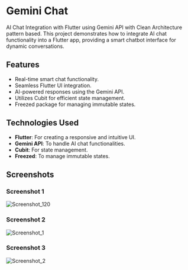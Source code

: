 # Gemini Chat

AI Chat Integration with Flutter using Gemini API with Clean Architecture pattern based. This project demonstrates how to integrate AI chat functionality into a Flutter app, providing a smart chatbot interface for dynamic conversations.

## Features

- Real-time smart chat functionality.
- Seamless Flutter UI integration.
- AI-powered responses using the Gemini API.
- Utilizes Cubit for efficient state management.
- Freezed package for managing immutable states.


## Technologies Used

- **Flutter**: For creating a responsive and intuitive UI.
- **Gemini API**: To handle AI chat functionalities.
- **Cubit**: For state management.
- **Freezed**: To manage immutable states.

## Screenshots

### Screenshot 1
 
![Screenshot_120](https://github.com/user-attachments/assets/ebd33666-8175-4b7f-a2c4-45ba7589c75c)

### Screenshot 2
![Screenshot_1](https://github.com/user-attachments/assets/85582d18-27eb-49f5-a9f5-e254b9730f25)

### Screenshot 3
![Screenshot_2](https://github.com/user-attachments/assets/beec90b3-ea85-4c62-9c65-bce76e5c4718)

